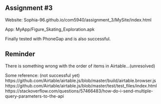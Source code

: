 <h2>Assignment #3</h2>
<p>Website: Sophia-96.github.io/com5940/assignment_3/MySite/index.html</p>
<p>App: MyApp/Figure_Skating_Exploration.apk</p>
<p class="text-muted">Finally tested with PhoneGap and is also successful.</p>
  
<h2>Reminder</h2>
<p>There is something wrong with the order of items in Airtable...(unresolved)</p>
<p>
Some reference: (not successful yet)<br>
https://github.com/Airtable/airtable.js/blob/master/build/airtable.browser.js
https://github.com/Airtable/airtable.js/blob/master/test/test_files/index.html
https://stackoverflow.com/questions/57466483/how-do-i-send-multiple-query-parameters-to-the-api
</p>
